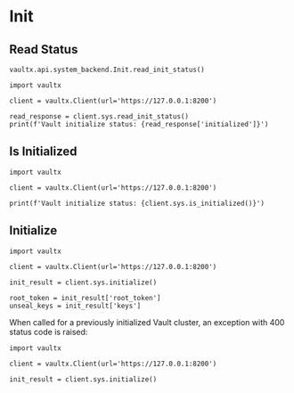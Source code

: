 # Init

## Read Status

`vaultx.api.system_backend.Init.read_init_status()`

```python3
import vaultx

client = vaultx.Client(url='https://127.0.0.1:8200')

read_response = client.sys.read_init_status()
print(f'Vault initialize status: {read_response['initialized']}')
```

## Is Initialized

```python3
import vaultx

client = vaultx.Client(url='https://127.0.0.1:8200')

print(f'Vault initialize status: {client.sys.is_initialized()}')
```

## Initialize

```python3
import vaultx

client = vaultx.Client(url='https://127.0.0.1:8200')

init_result = client.sys.initialize()

root_token = init_result['root_token']
unseal_keys = init_result['keys']
```

When called for a previously initialized Vault cluster, an exception with 400 status code is raised:

```python3
import vaultx

client = vaultx.Client(url='https://127.0.0.1:8200')

init_result = client.sys.initialize()
```
